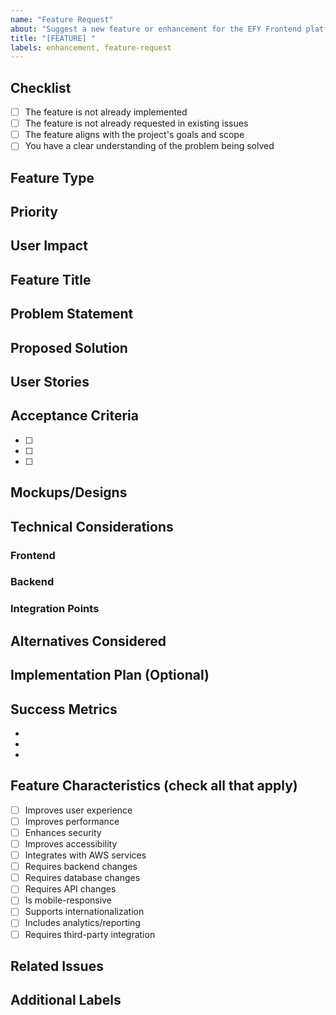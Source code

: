 ```yaml
---
name: "Feature Request"
about: "Suggest a new feature or enhancement for the EFY Frontend platform"
title: "[FEATURE] "
labels: enhancement, feature-request
---
```


## Checklist
- [ ] The feature is not already implemented
- [ ] The feature is not already requested in existing issues
- [ ] The feature aligns with the project's goals and scope
- [ ] You have a clear understanding of the problem being solved

## Feature Type
<!-- e.g., UI/UX Enhancement, New Page/Component, API Integration, AWS Lambda, etc. -->

## Priority
<!-- Critical, High, Medium, Low -->

## User Impact
<!-- All Users, Admins, Premium Users, Specific Groups, Internal Team, etc. -->

## Feature Title
<!-- A concise summary of the feature request -->

## Problem Statement
<!-- What problem does this feature solve? Why is it important? -->

## Proposed Solution
<!-- Describe your proposed solution or feature. How would it work? -->

## User Stories
<!-- As a [user type], I want to [action] so that [benefit]. -->

## Acceptance Criteria
<!-- List clear acceptance criteria for this feature -->
- [ ] 
- [ ] 
- [ ] 

## Mockups/Designs
<!-- Add links to wireframes, mockups, or design references. Drag and drop images if needed. -->

## Technical Considerations
### Frontend
<!-- React components, state management, API integration, performance, etc. -->

### Backend
<!-- AWS Lambda functions, database changes, API endpoints, authentication, etc. -->

### Integration Points
<!-- Third-party services, AWS services, external APIs, etc. -->

## Alternatives Considered
<!-- List any alternative solutions you've considered and why they were rejected. -->

## Implementation Plan (Optional)
<!-- If you have ideas for implementation, describe them here. -->

## Success Metrics
<!-- How will we measure the success of this feature? -->
- 
- 
- 

## Feature Characteristics (check all that apply)
- [ ] Improves user experience
- [ ] Improves performance
- [ ] Enhances security
- [ ] Improves accessibility
- [ ] Integrates with AWS services
- [ ] Requires backend changes
- [ ] Requires database changes
- [ ] Requires API changes
- [ ] Is mobile-responsive
- [ ] Supports internationalization
- [ ] Includes analytics/reporting
- [ ] Requires third-party integration

## Related Issues
<!-- e.g., Related to #123, Depends on #456, Blocks #789 -->

## Additional Labels
<!-- e.g., ui/ux, api, aws, mobile, accessibility, etc. -->